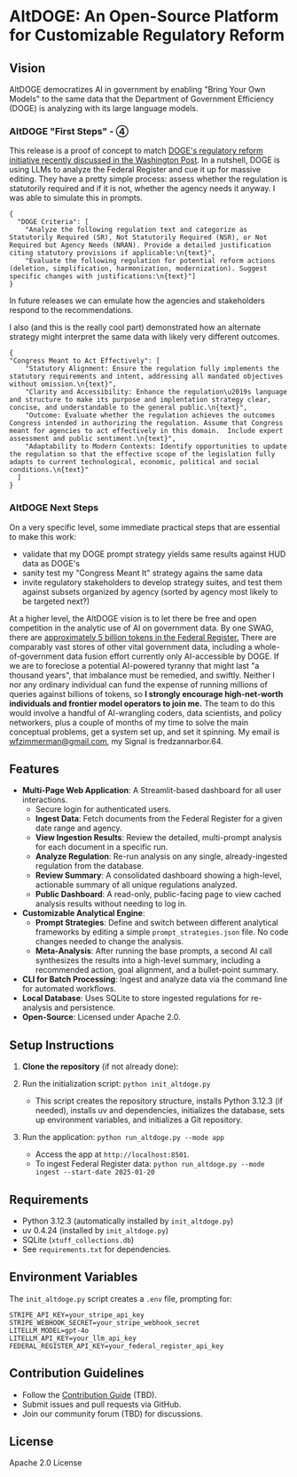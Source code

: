 # AltDOGE: An Open-Source Platform for Customizable Regulatory Reform

## Vision
AltDOGE democratizes AI in government by enabling "Bring Your Own Models" to the same data that the Department of Government Efficiency (DOGE) is analyzing with its large language models.  

### AltDOGE "First Steps" - **④**

This release is a proof of concept to match [DOGE's regulatory reform initiative recently discussed in the Washington Post](https://wapo.st/45d5gqL).  In a nutshell, DOGE is using LLMs to analyze the Federal Register and cue it up for massive editing. They have a pretty simple process: assess whether the regulation is statutorily required and if it is not, whether the agency needs it anyway. I was able to simulate this in prompts.

```
{
  "DOGE Criteria": [
    "Analyze the following regulation text and categorize as Statutorily Required (SR), Not Statutorily Required (NSR), or Not Required but Agency Needs (NRAN). Provide a detailed justification citing statutory provisions if applicable:\n{text}",
    "Evaluate the following regulation for potential reform actions (deletion, simplification, harmonization, modernization). Suggest specific changes with justifications:\n{text}"]
}
```

In future releases we can emulate how the agencies and stakeholders respond to the recommendations.

I also (and this is the really cool part) demonstrated how an alternate strategy might interpret the same data with likely very different outcomes.

```
{
"Congress Meant to Act Effectively": [
    "Statutory Alignment: Ensure the regulation fully implements the statutory requirements and intent, addressing all mandated objectives without omission.\n{text}",
    "Clarity and Accessibility: Enhance the regulation\u2019s language and structure to make its purpose and implentation strategy clear, concise, and understandable to the general public.\n{text}",
    "Outcome: Evaluate whether the regulation achieves the outcomes Congress intended in authorizing the regulation. Assume that Congress meant for agencies to act effectively in this domain.  Include expert assessment and public sentiment.\n{text}",
    "Adaptability to Modern Contexts: Identify opportunities to update the regulation so that the effective scope of the legislation fully adapts to current technological, economic, political and social conditions.\n{text}"
  ]
}
```

### AltDOGE Next Steps

On a very specific level, some immediate practical steps that are essential to make this work:

- validate that my DOGE prompt strategy yields same results against HUD data as DOGE's
- sanity test my "Congress Meant It" strategy agains the same data
- invite regulatory stakeholders to develop strategy suites, and test them against subsets organized by agency (sorted by agency most likely to be targeted next?)

At a higher level, the AltDOGE vision is to let there be free and open competition in the analytic use of AI on government data.  By one SWAG, there are [approximately 5 billion tokens in the Federal Register.](https://grok.com/share/bGVnYWN5_d7fce4c0-f3bd-4739-bb78-6be6a3626bfe) There are comparably vast stores of other vital government data, including a whole-of-government data fusion effort currently only AI-accessible by DOGE. If we are to foreclose a potential AI-powered tyranny that might last "a thousand years", that imbalance must be remedied, and swiftly.    Neither I nor any ordinary individual can fund the expense of running millions of queries against billions of tokens, so **I strongly encourage high-net-worth individuals and frontier model operators to join me.**  The team to do this would involve a handful of AI-wrangling coders, data scientists, and policy networkers, plus a couple of months of my time to solve the main conceptual problems, get a system set up, and set it spinning. My email is wfzimmerman@gmail.com, my Signal is fredzannarbor.64.

## Features
- **Multi-Page Web Application**: A Streamlit-based dashboard for all user interactions.
  - Secure login for authenticated users.
  - **Ingest Data**: Fetch documents from the Federal Register for a given date range and agency.
  - **View Ingestion Results**: Review the detailed, multi-prompt analysis for each document in a specific run.
  - **Analyze Regulation**: Re-run analysis on any single, already-ingested regulation from the database.
  - **Review Summary**: A consolidated dashboard showing a high-level, actionable summary of all unique regulations analyzed.
  - **Public Dashboard**: A read-only, public-facing page to view cached analysis results without needing to log in.
- **Customizable Analytical Engine**:
  - **Prompt Strategies**: Define and switch between different analytical frameworks by editing a simple `prompt_strategies.json` file. No code changes needed to change the analysis.
  - **Meta-Analysis**: After running the base prompts, a second AI call synthesizes the results into a high-level summary, including a recommended action, goal alignment, and a bullet-point summary.
- **CLI for Batch Processing**: Ingest and analyze data via the command line for automated workflows.
- **Local Database**: Uses SQLite to store ingested regulations for re-analysis and persistence.
- **Open-Source**: Licensed under Apache 2.0.

## Setup Instructions
1.  **Clone the repository** (if not already done):
    
2. Run the initialization script: `python init_altdoge.py`
   - This script creates the repository structure, installs Python 3.12.3 (if needed), installs uv and dependencies, initializes the database, sets up environment variables, and initializes a Git repository.
3. Run the application: `python run_altdoge.py --mode app`
   - Access the app at `http://localhost:8501`.
   - To ingest Federal Register data: `python run_altdoge.py --mode ingest --start-date 2025-01-20`

## Requirements
- Python 3.12.3 (automatically installed by `init_altdoge.py`)
- uv 0.4.24 (installed by `init_altdoge.py`)
- SQLite (`xtuff_collections.db`)
- See `requirements.txt` for dependencies.

## Environment Variables
The `init_altdoge.py` script creates a `.env` file, prompting for:
```
STRIPE_API_KEY=your_stripe_api_key
STRIPE_WEBHOOK_SECRET=your_stripe_webhook_secret
LITELLM_MODEL=gpt-4o
LITELLM_API_KEY=your_llm_api_key
FEDERAL_REGISTER_API_KEY=your_federal_register_api_key
```

## Contribution Guidelines
- Follow the [Contribution Guide](CONTRIBUTING.md) (TBD).
- Submit issues and pull requests via GitHub.
- Join our community forum (TBD) for discussions.

## License
Apache 2.0 License
